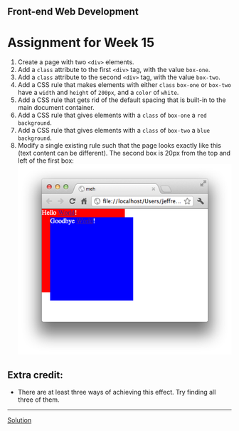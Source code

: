 ## Front-end Web Development
# Assignment for Week 15

1.  Create a page with two `<div>` elements.
2.  Add a `class` attribute to the first `<div>` tag, with the value `box-one`.
3.  Add a `class` attribute to the second `<div>` tag, with the value `box-two`.
4.  Add a CSS rule that makes elements with either `class` `box-one` or `box-two` have a `width` and `height` of `200px`, and a `color` of `white`.
5.  Add a CSS rule that gets rid of the default spacing that is built-in to the main document container.
6.  Add a CSS rule that gives elements with a `class` of `box-one` a `red` `background`.
7.  Add a CSS rule that gives elements with a `class` of `box-two` a `blue` `background`.
8.  Modify a single existing rule such that the page looks exactly like this (text content can be different). The second box is 20px from the top and left of the first box:
    ![Mockup](assignment.png)

## Extra credit:

*   There are at least three ways of achieving this effect. Try finding all three of them.

* * *

[Solution](assignment)